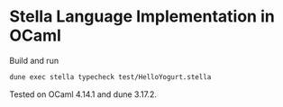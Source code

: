 Stella Language Implementation in OCaml
======

Build and run
```bash
dune exec stella typecheck test/HelloYogurt.stella
```
Tested on OCaml 4.14.1 and dune 3.17.2.
